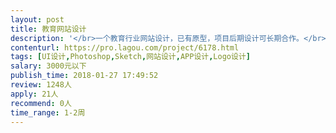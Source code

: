 ```yaml
---                
layout: post       
title: 教育网站设计           
description: '</br>一个教育行业网站设计，已有原型，项目后期设计可长期合作。</br>主要涉及编辑器及学校展示、活动等增删改查功能页面设计。</br>1、要求设计简洁大气</br>2、有良好的产品思维</br>'     
contenturl: https://pro.lagou.com/project/6178.html      
tags: [UI设计,Photoshop,Sketch,网站设计,APP设计,Logo设计]            
salary: 3000元以下          
publish_time: 2018-01-27 17:49:52         
review: 1248人                   
apply: 21人                   
recommend: 0人                   
time_range: 1-2周              
---                 
```

